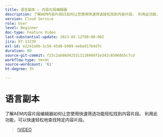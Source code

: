 ```yaml
---
title: 语言副本 — 内容片段编辑器
description: 了解AEM内容片段UI如何让您使用快速筛选轻松找到内容片段。 利用此功能，可以快速轻松地查找特定内容片段。
version: Cloud Service
role: User
level: Beginner
doc-type: Feature Video
last-substantial-update: 2023-05-12T00:00:00Z
jira: KT-13239
exl-id: e2241a9b-1c50-45d8-b909-ee8a917b4d7c
duration: 68
source-git-commit: f23c2ab86d42531113690df2e342c65060b5c7cd
workflow-type: tm+mt
source-wordcount: '61'
ht-degree: 3%

---
```


# 语言副本

了解AEM内容片段编辑器如何让您使用快速筛选功能轻松找到内容片段。 利用此功能，可以快速轻松地查找特定内容片段。

>[!VIDEO](https://video.tv.adobe.com/v/3419311/?learn=on)
